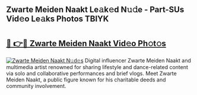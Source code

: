 ## Zwarte Meiden Naakt Le𝚊k𝚎d N𝚞𝚍e - Part-SUs Vid𝚎o Le𝚊ks Photos TBIYK

# <h2><a href="http://fb7x5h.evod.top/?m=Zwarte+Meiden+Naakt">🔗 👉🔴 Zwarte Meiden Naakt Vid𝚎o Ph𝚘t𝚘s</a></h2>

[![Zwarte Meiden Naakt N𝚞d𝚎s](https://i.imgur.com/8V9OHl7.gif)](http://fb7x5h.evod.top/?m=Zwarte+Meiden+Naakt)
Digital influencer Zwarte Meiden Naakt and multimedia artist renowned for sharing lifestyle and dance-related content via solo and collaborative performances and brief vlogs. Meet Zwarte Meiden Naakt, a public figure known for his charitable deeds and community involvement. 
